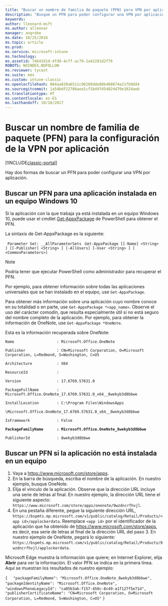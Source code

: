 ```yaml
---
title: "Buscar un nombre de familia de paquete (PFN) para VPN por aplicación"
description: "Busque un PFN para poder configurar una VPN por aplicación."
keywords: 
author: lleonard-msft
ms.author: alleonar
manager: angrobe
ms.date: 10/25/2016
ms.topic: article
ms.prod: 
ms.service: microsoft-intune
ms.technology: 
ms.assetid: 74643d1d-4fd9-4cff-ac79-1a42281d2f76
ROBOTS: NOINDEX,NOFOLLOW
ms.reviewer: tycast
ms.suite: ems
ms.custom: intune-classic
ms.openlocfilehash: 884aa820a6511c96269dde88b408674a21fb9dd4
ms.sourcegitcommit: 1a54bdf22786aea1cf1b497d54024470e1024aeb
ms.translationtype: HT
ms.contentlocale: es-ES
ms.lasthandoff: 10/10/2017
---
```

# <a name="find-a-package-family-name-pfn-for-per-app-vpn-configuration"></a>Buscar un nombre de familia de paquete (PFN) para la configuración de la VPN por aplicación

[!INCLUDE[classic-portal](../includes/classic-portal.md)]

Hay dos formas de buscar un PFN para poder configurar una VPN por aplicación.

## <a name="find-a-pfn-for-an-app-thats-installed-on-a-windows-10-computer"></a>Buscar un PFN para una aplicación instalada en un equipo Windows 10

Si la aplicación con la que trabaja ya está instalada en un equipo Windows 10, puede usar el cmdlet [Get-AppxPackage](https://technet.microsoft.com/library/hh856044.aspx) de PowerShell para obtener el PFN.

La sintaxis de Get-AppxPackage es la siguiente:

` Parameter Set: __AllParameterSets`
` Get-AppxPackage [[-Name] <String> ] [[-Publisher] <String> ] [-AllUsers] [-User <String> ] [ <CommonParameters>]`

> [!NOTE]
Podría tener que ejecutar PowerShell como administrador para recuperar el PFN.

Por ejemplo, para obtener información sobre todas las aplicaciones universales que se han instalado en el equipo, use `Get-AppxPackage`.

Para obtener más información sobre una aplicación cuyo nombre conoce en su totalidad o en parte, use `Get-AppxPackage *<app_name>`. Observe el uso del carácter comodín, que resulta especialmente útil si no está seguro del nombre completo de la aplicación. Por ejemplo, para obtener la información de OneNote, use `Get-AppxPackage *OneNote`.


Esta es la información recuperada sobre OneNote:

`Name                   : Microsoft.Office.OneNote`

`Publisher              : CN=Microsoft Corporation, O=Microsoft Corporation, L=Redmond, S=Washington, C=US`

`Architecture           : X64`

`ResourceId             :`

`Version                : 17.6769.57631.0`

`PackageFullName        : Microsoft.Office.OneNote_17.6769.57631.0_x64__8wekyb3d8bbwe`

`InstallLocation        : C:\Program Files\WindowsApps`

`\Microsoft.Office.OneNote_17.6769.57631.0_x64__8wekyb3d8bbwe`

`IsFramework            : False`

**`PackageFamilyName      : Microsoft.Office.OneNote_8wekyb3d8bbwe`**

`PublisherId            : 8wekyb3d8bbwe`



## <a name="find-a-pfn-if-the-app-is-not-installed-on-a-computer"></a>Buscar un PFN si la aplicación no está instalada en un equipo

1.  Vaya a https://www.microsoft.com/store/apps.
2.  En la barra de búsqueda, escriba el nombre de la aplicación. En nuestro ejemplo, busque OneNote.
3.  Elija el vínculo de la aplicación. Observe que la dirección URL incluye una serie de letras al final. En nuestro ejemplo, la dirección URL tiene el siguiente aspecto: `https://www.microsoft.com/store/apps/onenote/9wzdncrfhvjl`.
4.  En una pestaña diferente, pegue la siguiente dirección URL, `https://bspmts.mp.microsoft.com/v1/public/catalog/Retail/Products/<app id>/applockerdata`. Reemplace `<app id>` por el identificador de la aplicación que ha obtenido de https://www.microsoft.com/store/apps, es decir, esa serie de letras al final de la dirección URL del paso 3. En nuestro ejemplo de OneNote, pegará lo siguiente: `https://bspmts.mp.microsoft.com/v1/public/catalog/Retail/Products/9wzdncrfhvjl/applockerdata`.

Microsoft Edge muestra la información que quiere; en Internet Explorer, elija **Abrir** para ver la información. El valor PFN se indica en la primera línea. Aquí se muestran los resultados de nuestro ejemplo:


`{`
`  "packageFamilyName": "Microsoft.Office.OneNote_8wekyb3d8bbwe",`
`  "packageIdentityName": "Microsoft.Office.OneNote",`
`  "windowsPhoneLegacyId": "ca05b3ab-f157-450c-8c49-a1f127f5e71d",`
`  "publisherCertificateName": "CN=Microsoft Corporation, O=Microsoft Corporation, L=Redmond, S=Washington, C=US"`
`}`
